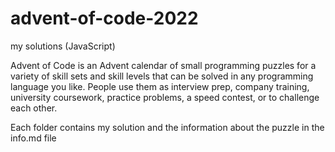 # advent-of-code-2022
my solutions (JavaScript)

Advent of Code is an Advent calendar of small programming puzzles for a variety of skill sets and skill levels that can be solved in any programming language you like. People use them as interview prep, company training, university coursework, practice problems, a speed contest, or to challenge each other.

Each folder contains my solution and the information about the puzzle in the info.md file
